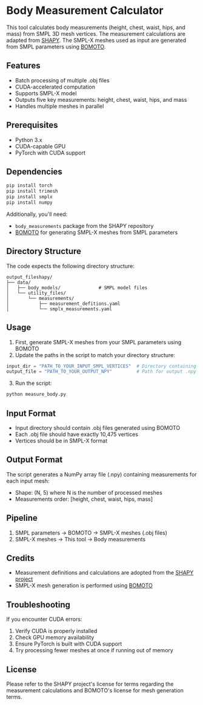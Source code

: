 # Body Measurement Calculator

This tool calculates body measurements (height, chest, waist, hips, and mass) from SMPL 3D mesh vertices. The measurement calculations are adapted from [SHAPY](https://github.com/muelea/shapy/blob/master/measurements/virtual_measurements.py). The SMPL-X meshes used as input are generated from SMPL parameters using [BOMOTO](https://github.com/PerceivingSystems/bomoto).

## Features

- Batch processing of multiple .obj files
- CUDA-accelerated computation
- Supports SMPL-X model
- Outputs five key measurements: height, chest, waist, hips, and mass
- Handles multiple meshes in parallel

## Prerequisites

- Python 3.x
- CUDA-capable GPU
- PyTorch with CUDA support

## Dependencies

```bash
pip install torch
pip install trimesh
pip install smplx
pip install numpy
```

Additionally, you'll need:
- `body_measurements` package from the SHAPY repository
- [BOMOTO](https://github.com/PerceivingSystems/bomoto) for generating SMPL-X meshes from SMPL parameters

## Directory Structure

The code expects the following directory structure:

```
output_fileshapy/
├── data/
│   ├── body_models/              # SMPL model files
│   └── utility_files/
│       └── measurements/
│           ├── measurement_defitions.yaml
│           └── smplx_measurements.yaml
```

## Usage

1. First, generate SMPL-X meshes from your SMPL parameters using BOMOTO
2. Update the paths in the script to match your directory structure:

```python
input_dir = "PATH_TO_YOUR_INPUT_SMPL_VERTICES"  # Directory containing .obj files
output_file = "PATH_TO_YOUR_OUTPUT_NPY"         # Path for output .npy file
```

3. Run the script:

```python
python measure_body.py
```

## Input Format

- Input directory should contain .obj files generated using BOMOTO
- Each .obj file should have exactly 10,475 vertices
- Vertices should be in SMPL-X format

## Output Format

The script generates a NumPy array file (.npy) containing measurements for each input mesh:
- Shape: (N, 5) where N is the number of processed meshes
- Measurements order: [height, chest, waist, hips, mass]

## Pipeline

1. SMPL parameters → BOMOTO → SMPL-X meshes (.obj files)
2. SMPL-X meshes → This tool → Body measurements

## Credits

- Measurement definitions and calculations are adopted from the [SHAPY project](https://github.com/muelea/shapy/blob/master/measurements/virtual_measurements.py)
- SMPL-X mesh generation is performed using [BOMOTO](https://github.com/PerceivingSystems/bomoto)

## Troubleshooting

If you encounter CUDA errors:
1. Verify CUDA is properly installed
2. Check GPU memory availability
3. Ensure PyTorch is built with CUDA support
4. Try processing fewer meshes at once if running out of memory

## License

Please refer to the SHAPY project's license for terms regarding the measurement calculations and BOMOTO's license for mesh generation terms.